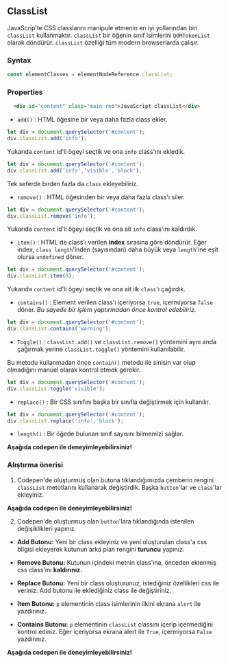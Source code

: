## ClassList

JavaScrip’te CSS classlarını manipule etmenin en iyi yollarından biri `classList` kullanmaktır. `classList` bir öğenin sınıf isimlerini `DOMTokenList` olarak döndürür.
`classList` özelliği tüm modern browserlarda çalışır.

### Syntax
```javascript
const elementClasses = elementNodeReference.classList;
```

### Properties
```HTML
  <div id="content" class="main red">JavaScript classList</div>
```
- `add()` : HTML öğesine bir veya daha fazla class ekler.

```JavaScript
let div = document.querySelector('#content');
div.classList.add('info');
```
Yukarıda `content` id'li ögeyi seçtik ve ona `info` class'ını ekledik.

```JavaScript
let div = document.querySelector('#content');
div.classList.add('info','visible','block');
```
Tek seferde birden fazla da `class` ekleyebiliriz.

- `remove()` : HTML öğesinden bir veya daha fazla class'ı siler.

```JavaScript
let div = document.querySelector('#content');
div.classList.remove('info');
```
Yukarıda `content` id'li ögeyi seçtik ve ona ait `info` class'ını kaldırdık.


- `item()` : HTML de  class'ı verilen **index**  sırasına göre döndürür. Eğer index, `class length`'inden (sayısından) daha büyük veya `length`'ine eşit olursa `undefined` döner.

```JavaScript
let div = document.querySelector('#content');
div.classList.item(0);
```
Yukarıda `content` id'li ögeyi seçtik ve ona ait ilk `class`'ı çağırdık.

- `contains()` : Element verilen class'ı içeriyorsa `true`, içermiyorsa `false` döner. *Bu sayede bir işlem yaptırmadan önce kontrol edebiliriz.*

```JavaScript
let div = document.querySelector('#content');
div.classList.contains('warning');  
```
- `Toggle()` : `classList.add()` ve `classList.remove()` yöntemini aynı anda çağırmak yerine `classList.toggle()` yöntemini kullanılabilir. 

Bu metodu kullanmadan önce `contain()` metodu ile sinisin var olup olmadığını manuel olarak kontrol etmek gerekir.

```JavaScript
let div = document.querySelector('#content');
div.classList.toggle('visible');
```
- `replace()` : Bir CSS sınıfını başka bir sınıfla değiştirmek için kullanılır.
```JavaScript
let div = document.querySelector('#content');
div.classList.replace('info','block');
```
- `length()` : Bir öğede bulunan sınıf sayısını  bilmemizi sağlar.

**Aşağıda codepen ile deneyimleyebilirsiniz!**

### Alıştırma önerisi

1. Codepen'de oluşturmuş olan butona tıklandığımızda çemberin rengini `classList` metotlarını kullanarak değiştirdik. Başka `button`'lar ve `class`'lar ekleyiniz.

**Aşağıda codepen ile deneyimleyebilirsiniz!**

2. Codepen'de oluşturmuş olan `button`'lara tıklandığında istenilen değişiklikleri yapınız.

- **Add Butonu:** Yeni bir class ekleyiniz ve yeni oluşturulan class'a css bilgisi ekleyerek kutunun arka plan rengini **turuncu** yapınız.

- **Remove Butonu:** Kutunun içindeki metnin class'ına, önceden eklenmiş  css class'ını **kaldırınız.**
- **Replace Butonu:** Yeni bir class oluşturunuz, istediğiniz özellikleri css ile veriniz. Add butonu ile eklediğiniz class ile değiştiriniz.
- **Item Butonu:** `p` elementinin class isimlerinin ilkini ekrana `alert` ile yazdırınız. 
- **Contains Butonu:** `p` elementinin `classList` classını içerip içermediğini kontrol ediniz. Eğer içeriyorsa  ekrana alert ile `True`, içermiyorsa `False`  yazdırınız. 

**Aşağıda codepen ile deneyimleyebilirsiniz!**

